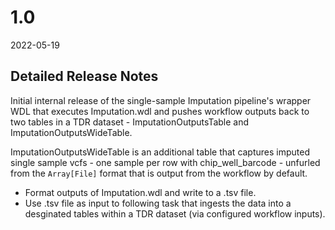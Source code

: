 # 1.0

2022-05-19

## Detailed Release Notes

Initial internal release of the single-sample Imputation pipeline's wrapper WDL that executes Imputation.wdl and pushes workflow outputs back to two tables in a TDR dataset - ImputationOutputsTable and ImputationOutputsWideTable.

ImputationOutputsWideTable is an additional table that captures imputed single sample vcfs - one sample per row with chip_well_barcode - unfurled from the `Array[File]` format that is output from the workflow by default. 

* Format outputs of Imputation.wdl and write to a .tsv file.
* Use .tsv file as input to following task that ingests the data into a desginated tables within a TDR dataset (via configured workflow inputs).